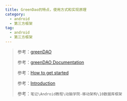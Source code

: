 ```yaml
---
title: GreenDao的特点，使用方式和实现原理
category: 
  - android
  - 第三方框架
tag:
  - android
  - 第三方框架
---
```


> 参考：[greenDAO](https://github.com/greenrobot/greenDAO)
> 
> 参考：[greenDAO Documentation](https://greenrobot.org/greendao/documentation/)
> 
> 参考：[How to get started](https://greenrobot.org/greendao/documentation/how-to-get-started/)
> 
> 参考：[Introduction](https://greenrobot.org/greendao/documentation/introduction/)
> 
> 参考：`笔记\Android教程\动脑学院-移动架构\10数据库框架`
